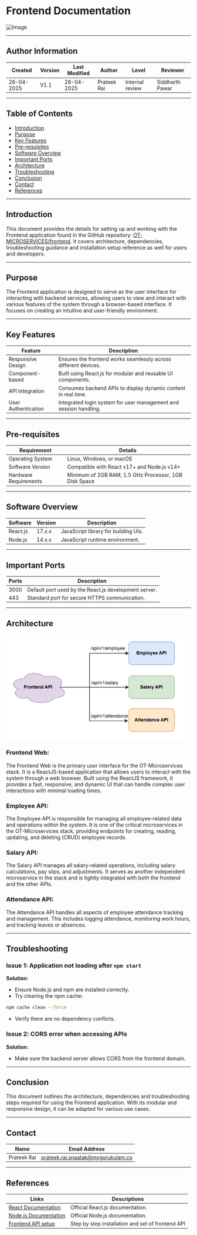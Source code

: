 
# Frontend Documentation

![Image](https://thumbs.dreamstime.com/b/frontend-development-web-banner-concept-website-interface-frontend-development-web-banner-concept-website-interface-design-159250288.jpg)

---

## Author Information

| **Created** | **Version** | **Last Modified** | **Author** | **Level** | **Reviewer** |
|-------------|-------------|-------------------|------------|------------|--------------|
| 26-04-2025  | V1.1         | 28-04-2025         | Prateek Rai | Internal review | Siddharth Pawar |

---

## Table of Contents

- [Introduction](#introduction)
-  [Purpose](#purpose)
- [Key Features](#key-features)
- [Pre-requisites](#pre-requisites)
- [Software Overview](#software-overview)
- [Important Ports](#important-ports)
- [Architecture](#architecture)
- [Troubleshooting](#troubleshooting)
- [Conclusion](#conclusion)
- [Contact](#contact)
- [References](#references)

---

## Introduction

This document provides the details for setting up and working with the Frontend application found in the GitHub repository: [OT-MICROSERVICES/frontend](https://github.com/OT-MICROSERVICES/frontend). It covers architecture, dependencies, troubleshooting guidance and installation setup reference as well for users and developers.

---

## Purpose

The Frontend application is designed to serve as the user interface for interacting with backend services, allowing users to view and interact with various features of the system through a browser-based interface. It focuses on creating an intuitive and user-friendly environment.

---

## Key Features

| **Feature**          | **Description**                                               |
|-----------------------|---------------------------------------------------------------|
| Responsive Design     | Ensures the frontend works seamlessly across different devices.|
| Component-based       | Built using React.js for modular and reusable UI components.  |
| API Integration       | Consumes backend APIs to display dynamic content in real time.|
| User Authentication   | Integrated login system for user management and session handling.|

---

## Pre-requisites

| **Requirement**        | **Details**                                      |
|-------------------------|--------------------------------------------------|
| Operating System        | Linux, Windows, or macOS                         |
| Software Version        | Compatible with React v17+ and Node.js v14+      |
| Hardware Requirements   | Minimum of 2GB RAM, 1.5 GHz Processor, 1GB Disk Space |

---

## Software Overview

| **Software** | **Version** | **Description**                             |
|--------------|-------------|---------------------------------------------|
| React.js     | 17.x.x       | JavaScript library for building UIs.        |
| Node.js      | 14.x.x       | JavaScript runtime environment.            |

---

## Important Ports

| **Ports** | **Description**                                   |
|-----------|---------------------------------------------------|
| 3000      | Default port used by the React.js development server. |
| 443       | Standard port for secure HTTPS communication.    |

---

## Architecture

![Image](https://github.com/Raisahab1905/Snaaak-demo/blob/main/386696373-3fe57c96-3e8b-4407-afc3-1beb61163959.png?raw=true)

### Frontend Web:
The Frontend Web is the primary user interface for the OT-Microservices stack. It is a ReactJS-based application that allows users to interact with the system through a web browser. Built using the ReactJS framework, it provides a fast, responsive, and dynamic UI that can handle complex user interactions with minimal loading times.

### Employee API:
The Employee API is responsible for managing all employee-related data and operations within the system. It is one of the critical microservices in the OT-Microservices stack, providing endpoints for creating, reading, updating, and deleting (CRUD) employee records.

### Salary API:
The Salary API manages all salary-related operations, including salary calculations, pay slips, and adjustments. It serves as another independent microservice in the stack and is tightly integrated with both the frontend and the other APIs.

### Attendance API:

The Attendance API handles all aspects of employee attendance tracking and management. This includes logging attendance, monitoring work hours, and tracking leaves or absences.


---

## Troubleshooting

### Issue 1: Application not loading after `npm start`

**Solution**:

- Ensure Node.js and npm are installed correctly.
- Try clearing the npm cache:

```bash
npm cache clean --force
```

- Verify there are no dependency conflicts.

### Issue 2: CORS error when accessing APIs

**Solution**:

- Make sure the backend server allows CORS from the frontend domain.

---


## Conclusion

This document outlines the architecture, dependencies and troubleshooting steps required for using the Frontend application. With its modular and responsive design, it can be adapted for various use cases.

---

## Contact

| **Name**         | **Email Address**                            |
|------------------|----------------------------------------------|
| Prateek Rai   | prateek.rai.snaatak@mygurukulam.co         |

---

## References

| **Links**                                                        | **Descriptions**                           |
|-------------------------------------------------------------------|--------------------------------------------|
| [React Documentation](https://reactjs.org/docs/getting-started.html) | Official React.js documentation.         |
| [Node.js Documentation](https://nodejs.org/en/docs/)             | Official Node.js documentation.           |
| [Frontend API setup](https://github.com/snaatak-Downtime-Crew/Documentation/tree/SCRUMS-82-Nishkarsh/ot-ms-understanding/frontend/poc#1-update-package-index)     | Step by step installation and set of frontend API   |

